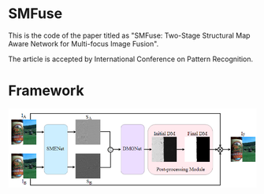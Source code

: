 # SMFuse
This is the code of the paper titled as "SMFuse: Two-Stage Structural Map Aware Network for Multi-focus Image Fusion".

The article is accepted by International Conference on Pattern Recognition.

# Framework
![Image](https://github.com/stywmy/SMFuse/blob/main/src/framework.png)
